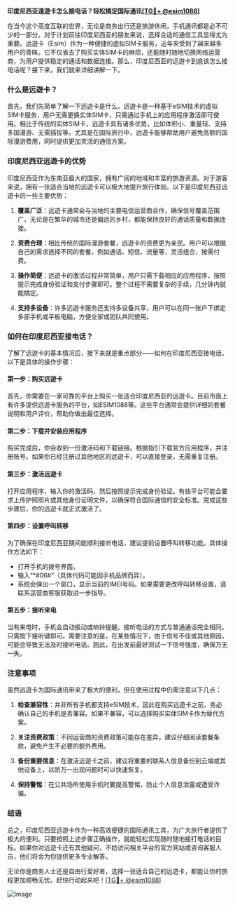**印度尼西亚遠遊卡怎么接电话？轻松搞定国际通讯[[TG💪+ @esim1088](https://t.me/s/esim1088)]**

在当今这个高度互联的世界，无论是商务出行还是旅游休闲，手机通讯都是必不可少的一部分。对于计划前往印度尼西亚的朋友来说，选择合适的通信工具显得尤为重要。远遊卡（Esim）作为一种便捷的虚拟SIM卡服务，近年来受到了越来越多用户的青睐。它不仅省去了购买实体SIM卡的麻烦，还能随时随地切换网络运营商，为用户提供稳定的通话和数据连接。那么，印度尼西亚的远遊卡到底该怎么接电话呢？接下来，我们就来详细讲解一下。

### 什么是远遊卡？

首先，我们先简单了解一下远遊卡是什么。远遊卡是一种基于eSIM技术的虚拟SIM卡服务，用户无需更换实体SIM卡，只需通过手机上的应用程序激活即可使用。相比于传统的实体SIM卡，远遊卡具有诸多优势，比如体积小、重量轻、支持多国漫游、无需插拔等。尤其是在国际旅行中，远遊卡能够帮助用户避免高额的国际漫游费用，同时提供更加灵活的通信方案。

### 印度尼西亚远遊卡的优势

印度尼西亚作为东南亚最大的国家，拥有广阔的地域和丰富的旅游资源。对于游客来说，拥有一张适合当地的远遊卡可以极大地提升旅行体验。以下是印度尼西亚远遊卡的一些主要优势：

1. **覆盖广泛**：远遊卡通常会与当地的主要电信运营商合作，确保信号覆盖范围广，无论是在繁华的城市还是偏远的乡村，都能保持良好的通话质量和数据连接。
   
2. **资费合理**：相比传统的国际漫游套餐，远遊卡的资费更为亲民。用户可以根据自己的需求选择不同的套餐，例如通话、短信、流量等，灵活组合，按需付费。

3. **操作简便**：远遊卡的激活过程非常简单，用户只需下载相应的应用程序，按照提示完成身份验证和支付步骤即可。整个过程不需要复杂的手续，几分钟内就能搞定。

4. **支持多设备**：许多远遊卡服务还支持多设备共享，用户可以在同一账户下绑定多部手机或平板电脑，方便全家或团队共同使用。

### 如何在印度尼西亚接电话？

了解了远遊卡的基本情况后，接下来就是重点部分——如何在印度尼西亚接电话。以下是具体的操作步骤：

#### 第一步：购买远遊卡

首先，你需要在一家可靠的平台上购买一张适合印度尼西亚的远遊卡。目前市面上有许多提供远遊卡服务的平台，如ESIM1088等。这些平台通常会提供详细的套餐说明和用户评价，帮助你做出最佳选择。

#### 第二步：下载并安装应用程序

购买完成后，你会收到一份激活码和下载链接。根据指引下载官方应用程序，并注册账号。如果你已经注册过其他地区的远遊卡，可以直接登录，无需重复注册。

#### 第三步：激活远遊卡

打开应用程序，输入你的激活码，然后按照提示完成身份验证。有些平台可能会要求上传护照照片或其他身份证明文件，以确保符合国际通信的安全标准。完成这些步骤后，你的远遊卡就正式激活了。

#### 第四步：设置呼叫转移

为了确保在印度尼西亚期间能顺利接听电话，建议提前设置呼叫转移功能。具体操作方法如下：
- 打开手机的拨号界面。
- 输入“*#06#”（具体代码可能因手机品牌而异）。
- 系统会弹出一个窗口，显示当前的IMEI号码。如果需要更改呼叫转移设置，请联系运营商客服获取进一步指导。

#### 第五步：接听来电

当有来电时，手机会自动振动或响铃提醒。接听电话的方式与普通通话完全相同，只需按下接听键即可。需要注意的是，在某些情况下，由于信号不佳或其他原因，可能会导致无法及时接听电话。因此，在出发前最好测试一下信号强度，确保万无一失。

### 注意事项

虽然远遊卡为国际通讯带来了极大的便利，但在使用过程中仍需注意以下几点：

1. **检查兼容性**：并非所有手机都支持eSIM技术，因此在购买远遊卡之前，务必确认自己的手机是否兼容。如果不兼容，可以选择购买实体SIM卡作为替代方案。

2. **关注资费政策**：不同运营商的资费政策可能存在差异，建议仔细阅读套餐条款，避免产生不必要的额外费用。

3. **备份重要信息**：在激活远遊卡之前，建议将重要的联系人信息备份到云端或其他设备上，以防万一出现问题时可以快速恢复。

4. **保持警惕**：在公共场所使用手机时要提高警惕，防止个人信息泄露或遭受诈骗。

### 结语

总之，印度尼西亚远遊卡作为一种高效便捷的国际通讯工具，为广大旅行者提供了极大的便利。只要按照上述步骤正确操作，就能轻松实现随时随地接打电话的目标。如果你对远遊卡还有其他疑问，不妨访问相关平台的官方网站或咨询客服人员，他们将会为你提供更多专业解答。

无论你是商务人士还是自由行爱好者，选择一张适合自己的远遊卡，都能让你的旅程更加顺畅无忧。赶快行动起来吧！[[TG💪+ @esim1088](https://t.me/s/esim1088)]

![Image](https://i.postimg.cc/4NQfJmqS/Snipaste-2025-05-13-00-14-12.png)